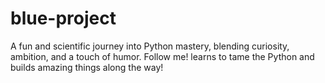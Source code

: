 # blue-project
A fun and scientific journey into Python mastery, blending curiosity, ambition, and a touch of humor. Follow me! learns to tame the Python and builds amazing things along the way!
